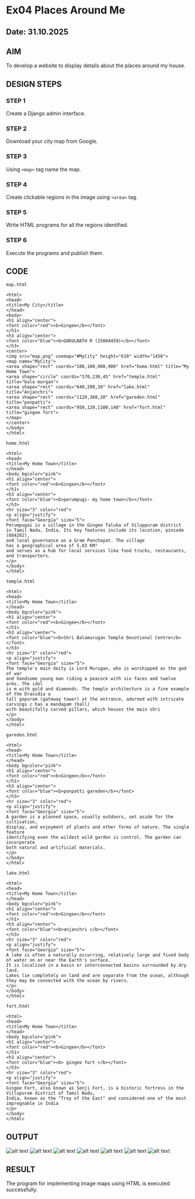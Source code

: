 # Ex04 Places Around Me
## Date: 31.10.2025

## AIM
To develop a website to display details about the places around my house.

## DESIGN STEPS

### STEP 1
Create a Django admin interface.

### STEP 2
Download your city map from Google.

### STEP 3
Using ```<map>``` tag name the map.

### STEP 4
Create clickable regions in the image using ```<area>``` tag.

### STEP 5
Write HTML programs for all the regions identified.

### STEP 6
Execute the programs and publish them.

## CODE
```
map.html

<html>
<head>
<title>My City</title>
</head>
<body>
<h1 align="center">
<font color="red"><b>Gingee</b></font>
</h1>
<h3 align="center">
<font color="blue"><b>GOKULNATH R (25004459)</b></font>
</h3>
<center>
<img src="map.png" usemap="#MyCity" height="610" width="1450">
<map name="MyCity">
<area shape="rect" coords="100,100,900,900" href="home.html" title="My Home Town">
<area shape="circle" coords="570,230,45" href="temple.html" title="bala murgan">
<area shape="rect" coords="640,200,30" href="lake.html" title="Anjanchri">
<area shape="rect" coords="1120,360,20" href="gareden.html" title="ponpatti">
<area shape="rect" coords="950,120,1100,140" href="fort.html" title="gingee fort">
</map>
</center>
</body>
</html>

home.html

<html>
<head>
<title>My Home Town</title>
</head>
<body bgcolor="pink">
<h1 align="center">
<font color="red"><b>Gingee</b></font>
</h1>
<h3 align="center">
<font color="blue"><b>perumpugi- my home town</b></font>
</h3>
<hr size="3" color="red">
<p align="justify">
<font face="Georgia" size="5">
Perumpugai is a village in the Gingee Taluka of Viluppuram district
in Tamil Nadu, India. Its key features include its location, pincode (604202),
and local governance as a Gram Panchayat. The village 
has a geographical area of 5.83 KM²
and serves as a hub for local services like food trucks, restaurants, and transporters. 
</p>
</body>
</html>

temple.html

<html>
<head>
<title>My Home Town</title>
</head>
<body bgcolor="pink">
<h1 align="center">
<font color="red"><b>Gingee</b></font>
</h1>
<h3 align="center">
<font color="blue"><b>Shri Balamurugan Temple Devotional Centre</b></font>
</h3>
<hr size="3" color="red">
<p align="justify">
<font face="Georgia" size="5">
The temple's main deity is Lord Murugan, who is worshipped as the god of war
and handsome young man riding a peacock with six faces and twelve arms. The idol
is m with gold and diamonds. The temple architecture is a fine example of the Dravidia a
tall gopuram (gateway tower) at the entrance, adorned with intricate carvings c has a mandapam (hall) 
with beautifully carved pillars, which houses the main shri
</p>
</body>
</html>

gareden.html

<html>
<head>
<title>My Home Town</title>
</head>
<body bgcolor="pink">
<h1 align="center">
<font color="red"><b>Gingee</b></font>
</h1>
<h3 align="center">
<font color="blue"><b>ponpatti gareden</b></font>
</h3>
<hr size="3" color="red">
<p align="justify">
<font face="Georgia" size="5">
A garden is a planned space, usually outdoors, set aside for the cultivation,
display, and enjoyment of plants and other forms of nature. The single feature
identifying even the wildest wild garden is control. The garden can incorporate 
both natural and artificial materials.
</p>
</body>
</html>

lake.html

<html>
<head>
<title>My Home Town</title>
</head>
<body bgcolor="pink">
<h1 align="center">
<font color="red"><b>Gingee</b></font>
</h1>
<h3 align="center">
<font color="blue"><b>anjanchri </b></font>
</h3>
<hr size="3" color="red">
<p align="justify">
<font face="Georgia" size="5">
A lake is often a naturally occurring, relatively large and fixed body of water on or near the Earth's surface.
It is localized in a basin or interconnected basins surrounded by dry land.
Lakes lie completely on land and are separate from the ocean, although they may be connected with the ocean by rivers.
</p>
</body>
</html>

fort.html

<html>
<head>
<title>My Home Town</title>
</head>
<body bgcolor="pink">
<h1 align="center">
<font color="red"><b>Gingee</b></font>
</h1>
<h3 align="center">
<font color="blue"><b> gingee fort </b></font>
</h3>
<hr size="3" color="red">
<p align="justify">
<font face="Georgia" size="5">
Gingee Fort, also known as Senji Fort, is a historic fortress in the Villupuram district of Tamil Nadu, 
India, known as the "Troy of the East" and considered one of the most impregnable in India
</p>
</body>
</html>
```

## OUTPUT


![alt text](mapapp/static/MAP.png)
![alt text](<mapapp/static/Screenshot (2).png>)
![alt text](<mapapp/static/Screenshot (5).png>)
![alt text](<mapapp/static/Screenshot (6).png>)
![alt text](<mapapp/static/Screenshot (7).png>)
![alt text](<mapapp/static/Screenshot (8).png>)
![alt text](<mapapp/static/Screenshot (12).png>)




## RESULT
The program for implementing image maps using HTML is executed successfully.
